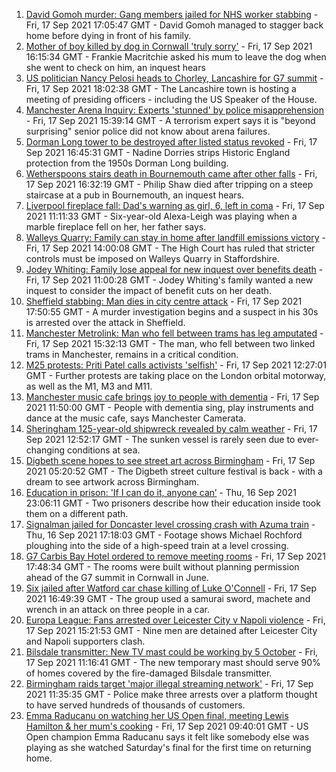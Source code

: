 1. [David Gomoh murder: Gang members jailed for NHS worker stabbing](https://www.bbc.co.uk/news/uk-england-london-58603084?at_medium=RSS&at_campaign=KARANGA) - Fri, 17 Sep 2021 17:05:47 GMT - David Gomoh managed to stagger back home before dying in front of his family.
2. [Mother of boy killed by dog in Cornwall 'truly sorry'](https://www.bbc.co.uk/news/uk-england-cornwall-58596384?at_medium=RSS&at_campaign=KARANGA) - Fri, 17 Sep 2021 16:15:34 GMT - Frankie Macritchie asked his mum to leave the dog when she went to check on him, an inquest hears
3. [US politician Nancy Pelosi heads to Chorley, Lancashire for G7 summit](https://www.bbc.co.uk/news/uk-politics-58599047?at_medium=RSS&at_campaign=KARANGA) - Fri, 17 Sep 2021 18:02:38 GMT - The Lancashire town is hosting a meeting of presiding officers - including the US Speaker of the House.
4. [Manchester Arena Inquiry: Experts 'stunned' by police misapprehension](https://www.bbc.co.uk/news/uk-england-manchester-58597715?at_medium=RSS&at_campaign=KARANGA) - Fri, 17 Sep 2021 15:39:14 GMT - A terrorism expert says it is "beyond surprising" senior police did not know about arena failures.
5. [Dorman Long tower to be destroyed after listed status revoked](https://www.bbc.co.uk/news/uk-england-tees-58593615?at_medium=RSS&at_campaign=KARANGA) - Fri, 17 Sep 2021 16:45:31 GMT - Nadine Dorries strips Historic England protection from the 1950s Dorman Long building.
6. [Wetherspoons stairs death in Bournemouth came after other falls](https://www.bbc.co.uk/news/uk-england-dorset-58595370?at_medium=RSS&at_campaign=KARANGA) - Fri, 17 Sep 2021 16:32:19 GMT - Philip Shaw died after tripping on a steep staircase at a pub in Bournemouth, an inquest hears.
7. [Liverpool fireplace fall: Dad's warning as girl, 6, left in coma](https://www.bbc.co.uk/news/uk-england-merseyside-58575843?at_medium=RSS&at_campaign=KARANGA) - Fri, 17 Sep 2021 11:11:33 GMT - Six-year-old Alexa-Leigh was playing when a marble fireplace fell on her, her father says.
8. [Walleys Quarry: Family can stay in home after landfill emissions victory](https://www.bbc.co.uk/news/uk-england-birmingham-58597698?at_medium=RSS&at_campaign=KARANGA) - Fri, 17 Sep 2021 14:00:08 GMT - The High Court has ruled that stricter controls must be imposed on Walleys Quarry in Staffordshire.
9. [Jodey Whiting: Family lose appeal for new inquest over benefits death](https://www.bbc.co.uk/news/uk-england-tees-58596057?at_medium=RSS&at_campaign=KARANGA) - Fri, 17 Sep 2021 11:00:28 GMT - Jodey Whiting's family wanted a new inquest to consider the impact of benefit cuts on her death.
10. [Sheffield stabbing: Man dies in city centre attack](https://www.bbc.co.uk/news/uk-england-south-yorkshire-58600934?at_medium=RSS&at_campaign=KARANGA) - Fri, 17 Sep 2021 17:50:55 GMT - A murder investigation begins and a suspect in his 30s is arrested over the attack in Sheffield.
11. [Manchester Metrolink: Man who fell between trams has leg amputated](https://www.bbc.co.uk/news/uk-england-manchester-58588150?at_medium=RSS&at_campaign=KARANGA) - Fri, 17 Sep 2021 15:32:13 GMT - The man, who fell between two linked trams in Manchester, remains in a critical condition.
12. [M25 protests: Priti Patel calls activists 'selfish'](https://www.bbc.co.uk/news/uk-england-beds-bucks-herts-58594651?at_medium=RSS&at_campaign=KARANGA) - Fri, 17 Sep 2021 12:27:01 GMT - Further protests are taking place on the London orbital motorway, as well as the M1, M3 and M11.
13. [Manchester music cafe brings joy to people with dementia](https://www.bbc.co.uk/news/uk-england-manchester-58595926?at_medium=RSS&at_campaign=KARANGA) - Fri, 17 Sep 2021 11:50:00 GMT - People with dementia sing, play instruments and dance at the music cafe, says Manchester Camerata.
14. [Sheringham 125-year-old shipwreck revealed by calm weather](https://www.bbc.co.uk/news/uk-england-norfolk-58599802?at_medium=RSS&at_campaign=KARANGA) - Fri, 17 Sep 2021 12:52:17 GMT - The sunken vessel is rarely seen due to ever-changing conditions at sea.
15. [Digbeth scene hopes to see street art across Birmingham](https://www.bbc.co.uk/news/uk-england-birmingham-58584194?at_medium=RSS&at_campaign=KARANGA) - Fri, 17 Sep 2021 05:20:52 GMT - The Digbeth street culture festival is back - with a dream to see artwork across Birmingham.
16. [Education in prison: 'If I can do it, anyone can’](https://www.bbc.co.uk/news/education-58589519?at_medium=RSS&at_campaign=KARANGA) - Thu, 16 Sep 2021 23:06:11 GMT - Two prisoners describe how their education inside took them on a different path.
17. [Signalman jailed for Doncaster level crossing crash with Azuma train](https://www.bbc.co.uk/news/uk-england-south-yorkshire-58587307?at_medium=RSS&at_campaign=KARANGA) - Thu, 16 Sep 2021 17:18:03 GMT - Footage shows Michael Rochford ploughing into the side of a high-speed train at a level crossing.
18. [G7 Carbis Bay Hotel ordered to remove meeting rooms](https://www.bbc.co.uk/news/uk-england-cornwall-58602872?at_medium=RSS&at_campaign=KARANGA) - Fri, 17 Sep 2021 17:48:34 GMT - The rooms were built without planning permission ahead of the G7 summit in Cornwall in June.
19. [Six jailed after Watford car chase killing of Luke O'Connell](https://www.bbc.co.uk/news/uk-england-beds-bucks-herts-58585297?at_medium=RSS&at_campaign=KARANGA) - Fri, 17 Sep 2021 16:49:39 GMT - The group used a samurai sword, machete and wrench in an attack on three people in a car.
20. [Europa League: Fans arrested over Leicester City v Napoli violence](https://www.bbc.co.uk/news/uk-england-leicestershire-58596996?at_medium=RSS&at_campaign=KARANGA) - Fri, 17 Sep 2021 15:21:53 GMT - Nine men are detained after Leicester City and Napoli supporters clash.
21. [Bilsdale transmitter: New TV mast could be working by 5 October](https://www.bbc.co.uk/news/uk-england-tees-58596064?at_medium=RSS&at_campaign=KARANGA) - Fri, 17 Sep 2021 11:16:41 GMT - The new temporary mast should serve 90% of homes covered by the fire-damaged Bilsdale transmitter.
22. [Birmingham raids target 'major illegal streaming network'](https://www.bbc.co.uk/news/uk-england-birmingham-58598362?at_medium=RSS&at_campaign=KARANGA) - Fri, 17 Sep 2021 11:35:35 GMT - Police make three arrests over a platform thought to have served hundreds of thousands of customers.
23. [Emma Raducanu on watching her US Open final, meeting Lewis Hamilton & her mum's cooking](https://www.bbc.co.uk/sport/tennis/58593870?at_medium=RSS&at_campaign=KARANGA) - Fri, 17 Sep 2021 09:40:01 GMT - US Open champion Emma Raducanu says it felt like somebody else was playing as she watched Saturday's final for the first time on returning home.
